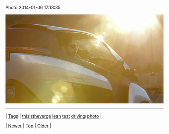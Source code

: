 <!--
title: Photo 2014-01-06 17
date: 2020-06-28T15:27:00.233Z
tags: thisistheverge, lean, test, driving, photo
-->


Photo 2014-01-06 17:18:35

![](72453022037-0.jpg)

<!--BOTTOM-POST-NAVIGATION-->
---

| [Tags](tags.md) | [thisistheverge](tag-thisistheverge.md) [lean](tag-lean.md) [test](tag-test.md) [driving](tag-driving.md) [photo](tag-photo.md) |

| [Newer](72449857237.md) | [Top](index.md) | [Older](72453143767.md) |
